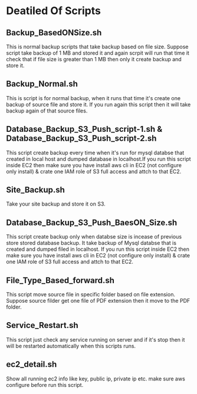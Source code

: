 
# Deatiled Of Scripts



## Backup_BasedONSize.sh
This is normal backup scripts that take backup based on file size. Suppose script take backup of 1 MB and stored it and again scrpit will run that time it check that if file size is greater than 1 MB then only it create backup and store it.

## Backup_Normal.sh
This is script is for normal backup, when it runs that time it's create one backup of source file and store it. If you run again this script then it will take backup again of that source files.

## Database_Backup_S3_Push_script-1.sh & Database_Backup_S3_Push_script-2.sh
This script create backup every time when it's run for mysql databse that created in local host and dumped database in localhost.If you run this script inside EC2 then make sure you have install aws cli in EC2 (not configure only install) & crate one IAM role of S3 full access and attch to that EC2.

## Site_Backup.sh
Take your site backup and store it on S3.

## Database_Backup_S3_Push_BaesON_Size.sh
This script create backup only when databse size is incease of previous store stored database backup. It take backup of Mysql databse that is created and dumped filed in localhost. If you run this script inside EC2 then make sure you have install aws cli in EC2 (not configure only install) & crate one IAM role of S3 full access and attch to that EC2.

## File_Type_Based_forward.sh
This script move source file in specific folder based on file extension. Suppose source filder get one file of PDF extension then it move to the PDF folder. 

## Service_Restart.sh
This script just check any service running on server and if it's stop then it will be restarted automatically when this scripts runs.

## ec2_detail.sh
Show all running ec2 info like key, public ip, private ip etc. make sure aws configure before run this script.

